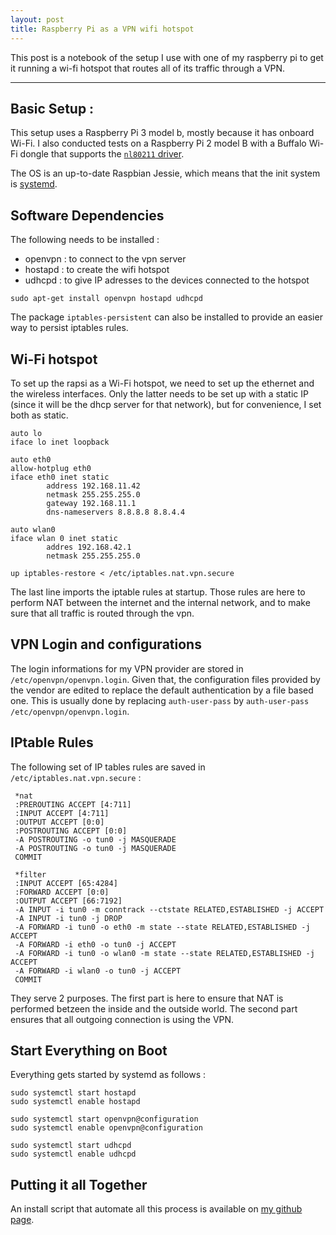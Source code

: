 ```yaml
---
layout: post
title: Raspberry Pi as a VPN wifi hotspot
---
```


This post is a notebook of the setup I use with one of my raspberry pi to get it running a wi-fi hotspot that routes all of its traffic through a VPN.

---

## Basic Setup : 

This setup uses a Raspberry Pi 3 model b, mostly because it has onboard Wi-Fi. I also conducted tests on a Raspberry Pi 2 model B with a Buffalo Wi-Fi dongle that supports the [`nl80211` driver](https://wireless.wiki.kernel.org/en/developers/documentation/nl80211).

The OS is an up-to-date Raspbian Jessie, which means that the init system is [systemd](https://www.freedesktop.org/wiki/Software/systemd/).

## Software Dependencies

The following needs to be installed : 

* openvpn : to connect to the vpn server
* hostapd : to create the wifi hotspot
* udhcpd : to give IP adresses to the devices connected to the hotspot

```
sudo apt-get install openvpn hostapd udhcpd
```

The package `iptables-persistent` can also be installed to provide an easier way to persist iptables rules.


## Wi-Fi hotspot

To set up the rapsi as a Wi-Fi hotspot, we need to set up the ethernet and the wireless interfaces. Only the latter needs to be set up with a static IP (since it will be the dhcp server for that network), but for convenience, I set both as static.


    auto lo
    iface lo inet loopback
    
    auto eth0
    allow-hotplug eth0
    iface eth0 inet static
            address 192.168.11.42
            netmask 255.255.255.0
            gateway 192.168.11.1
            dns-nameservers 8.8.8.8 8.8.4.4

    auto wlan0
    iface wlan 0 inet static 
            addres 192.168.42.1
            netmask 255.255.255.0

    up iptables-restore < /etc/iptables.nat.vpn.secure


The last line imports the iptable rules at startup. Those rules are here to perform NAT between the internet and the internal network, and to make sure that all traffic is routed through the vpn.


## VPN Login and configurations

The login informations for my VPN provider are stored in `/etc/openvpn/openvpn.login`. Given that, the configuration files provided by the vendor are edited to replace the default authentication by a file based one. This is usually done by replacing `auth-user-pass` by `auth-user-pass /etc/openvpn/openvpn.login`.

## IPtable Rules

The following set of IP tables rules are saved in `/etc/iptables.nat.vpn.secure` : 

     *nat
     :PREROUTING ACCEPT [4:711]
     :INPUT ACCEPT [4:711]
     :OUTPUT ACCEPT [0:0]
     :POSTROUTING ACCEPT [0:0]
     -A POSTROUTING -o tun0 -j MASQUERADE
     -A POSTROUTING -o tun0 -j MASQUERADE
     COMMIT
      
     *filter
     :INPUT ACCEPT [65:4284]
     :FORWARD ACCEPT [0:0]
     :OUTPUT ACCEPT [66:7192]
     -A INPUT -i tun0 -m conntrack --ctstate RELATED,ESTABLISHED -j ACCEPT
     -A INPUT -i tun0 -j DROP
     -A FORWARD -i tun0 -o eth0 -m state --state RELATED,ESTABLISHED -j ACCEPT
     -A FORWARD -i eth0 -o tun0 -j ACCEPT
     -A FORWARD -i tun0 -o wlan0 -m state --state RELATED,ESTABLISHED -j ACCEPT
     -A FORWARD -i wlan0 -o tun0 -j ACCEPT
     COMMIT

They serve 2 purposes. The first part is here to ensure that NAT is performed betzeen the inside and the outside world. The second part ensures that all outgoing connection is using the VPN.

## Start Everything on Boot

Everything gets started by systemd as follows :

    sudo systemctl start hostapd
    sudo systemctl enable hostapd
    
    sudo systemctl start openvpn@configuration
    sudo systemctl enable openvpn@configuration
    
    sudo systemctl start udhcpd
    sudo systemctl enable udhcpd

## Putting it all Together

An install script that automate all this process is available on [my github page](https://github.com/abak/raspvpn).
